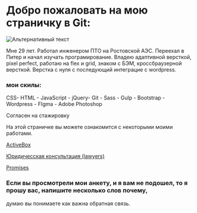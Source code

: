 


# Добро пожаловать на мою страничку в Git:

![Альтернативный текст](https://sun9-15.userapi.com/zmo0OyjmhC7kbn_WJHpLOBNhMH3vlEblGao62g/Kw1SHLteaG8.jpg)

Мне 29 лет. Работал инженером ПТО на Ростовской АЭС. Переехал в Питер и начал изучать програмирование. 
Владею адаптивной версткой, pixel perfect, работаю на flex и grid, знаком с БЭМ, кроссбраузерной версткой. 
Верстка с нуля с последующий интеграцие с wordpress.

### мои скилы: 

CSS- HTML - JavaScript - jQuery- Git - Sass - Gulp - Bootstrap - Wordpress - FIgma - Adobe Photoshop

Согласен на стажировку

На этой страничке вы можете ознакомится с некоторыми моими работами. 

[ActiveBox](https://lunyak.github.io/ActiveBox "1")

[Юридичесская консультация (lawyers)](https://lunyak.github.io/lawyers "2")

[Promises](https://lunyak.github.io/Love "3")

### Если вы просмотрели мои анкету, и я вам не подoшел, то я прошу вас, напишите несколько слов почему, 
думаю вы понимаете как важна обратная связь.

